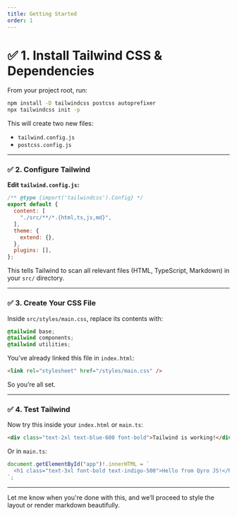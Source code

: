 ```yaml
---
title: Getting Started
order: 1
---
```


# ✅ 1. Install Tailwind CSS & Dependencies

From your project root, run:

```bash
npm install -D tailwindcss postcss autoprefixer
npx tailwindcss init -p
```

This will create two new files:

* `tailwind.config.js`
* `postcss.config.js`

---

### ✅ 2. Configure Tailwind

**Edit `tailwind.config.js`:**

```js
/** @type {import('tailwindcss').Config} */
export default {
  content: [
    "./src/**/*.{html,ts,js,md}",
  ],
  theme: {
    extend: {},
  },
  plugins: [],
};
```

This tells Tailwind to scan all relevant files (HTML, TypeScript, Markdown) in your `src/` directory.

---

### ✅ 3. Create Your CSS File

Inside `src/styles/main.css`, replace its contents with:

```css
@tailwind base;
@tailwind components;
@tailwind utilities;
```

You’ve already linked this file in `index.html`:

```html
<link rel="stylesheet" href="/styles/main.css" />
```

So you’re all set.

---

### ✅ 4. Test Tailwind

Now try this inside your `index.html` or `main.ts`:

```html
<div class="text-2xl text-blue-600 font-bold">Tailwind is working!</div>
```

Or in `main.ts`:

```ts
document.getElementById("app")!.innerHTML = `
  <h1 class="text-3xl font-bold text-indigo-500">Hello from Qyro JS!</h1>
`;
```

---

Let me know when you're done with this, and we’ll proceed to style the layout or render markdown beautifully.
